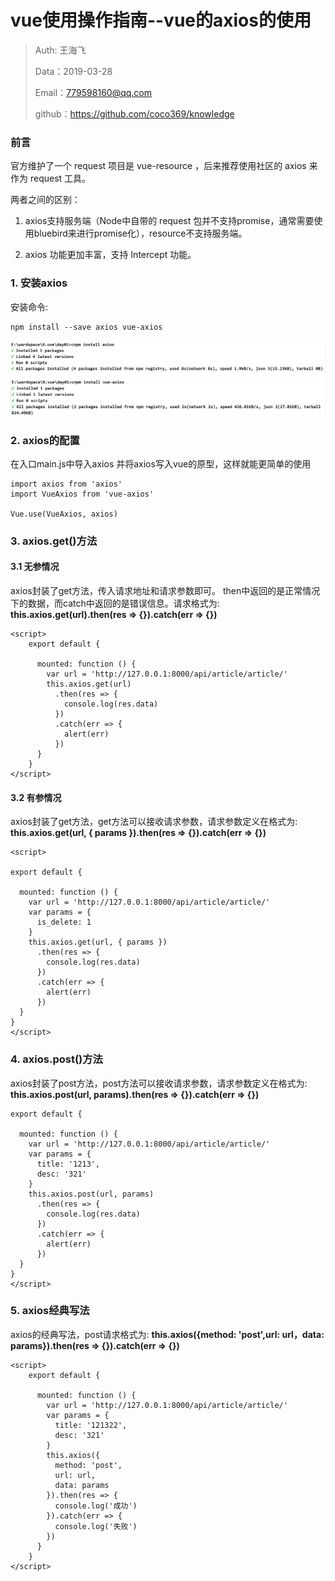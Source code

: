 
# vue使用操作指南--vue的axios的使用

>Auth: 王海飞
>
>Data：2019-03-28
>
>Email：779598160@qq.com
>
>github：https://github.com/coco369/knowledge


### 前言

官方维护了一个 request 项目是 vue-resource ，后来推荐使用社区的 axios 来作为 request 工具。

两者之间的区别：

1. axios支持服务端（Node中自带的 request 包并不支持promise，通常需要使用bluebird来进行promise化），resource不支持服务端。

2. axios 功能更加丰富，支持 Intercept 功能。



### 1. 安装axios


安装命令:

	npm install --save axios vue-axios

![图](../images/cnpm_install_axios.png)
![图](../images/cnpm_install_vue_axios.png)


### 2. axios的配置

在入口main.js中导入axios 并将axios写入vue的原型，这样就能更简单的使用

	import axios from 'axios'
	import VueAxios from 'vue-axios'
	
	Vue.use(VueAxios, axios)

### 3. axios.get()方法 

#### 3.1 无参情况

axios封装了get方法，传入请求地址和请求参数即可。 then中返回的是正常情况下的数据，而catch中返回的是错误信息。请求格式为: <b>this.axios.get(url).then(res => {}).catch(err => {})</b>

	<script>
		export default {
		
		  mounted: function () {
		    var url = 'http://127.0.0.1:8000/api/article/article/'
		    this.axios.get(url)
		      .then(res => {
		        console.log(res.data)
		      })
		      .catch(err => {
		        alert(err)
		      })
		  }
		}
	</script>
	
#### 3.2 有参情况

axios封装了get方法，get方法可以接收请求参数，请求参数定义在格式为: <b>this.axios.get(url, { params }).then(res => {}).catch(err => {})</b>

	<script>
	
	export default {
	
	  mounted: function () {
	    var url = 'http://127.0.0.1:8000/api/article/article/'
	    var params = {
	      is_delete: 1
	    }
	    this.axios.get(url, { params })
	      .then(res => {
	        console.log(res.data)
	      })
	      .catch(err => {
	        alert(err)
	      })
	  }
	}
	</script>

### 4. axios.post()方法

axios封装了post方法，post方法可以接收请求参数，请求参数定义在格式为: <b>this.axios.post(url, params).then(res => {}).catch(err => {})</b>

	export default {
	
	  mounted: function () {
	    var url = 'http://127.0.0.1:8000/api/article/article/'
	    var params = {
	      title: '1213',
	      desc: '321'
	    }
	    this.axios.post(url, params)
	      .then(res => {
	        console.log(res.data)
	      })
	      .catch(err => {
	        alert(err)
	      })
	  }
	}
	</script>

### 5. axios经典写法

axios的经典写法，post请求格式为: <b>this.axios({method: 'post',url: url，data: params}).then(res => {}).catch(err => {})</b>

	<script>
		export default {
		
		  mounted: function () {
		    var url = 'http://127.0.0.1:8000/api/article/article/'
		    var params = {
		      title: '121322',
		      desc: '321'
		    }
		    this.axios({
		      method: 'post',
		      url: url,
		      data: params
		    }).then(res => {
		      console.log('成功')
		    }).catch(err => {
		      console.log('失败')
		    })
		  }
		}
	</script>


